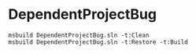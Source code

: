 # DependentProjectBug

```
msbuild DependentProjectBug.sln -t:Clean
msbuild DependentProjectBug.sln -t:Restore -t:Build
```
